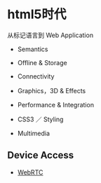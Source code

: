 # html5时代

从标记语言到 Web Application

- Semantics

- Offline & Storage

- Connectivity

- Graphics，3D & Effects

- Performance & Integration

- CSS3 ／ Styling

- Multimedia

## Device Access

- [WebRTC](http://tingge.github.io/lab/webrtc-app/index.html)